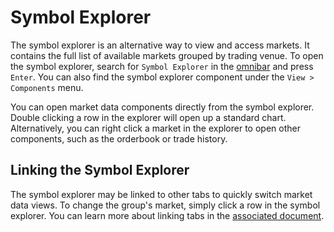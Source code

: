 # Symbol Explorer

The symbol explorer is an alternative way to view and access markets. It contains the full list of available markets grouped by trading venue. To open the symbol explorer, search for `Symbol Explorer` in the [omnibar](/terminal/omnibar) and press `Enter`. You can also find the symbol explorer component under the `View > Components` menu.

You can open market data components directly from the symbol explorer. Double clicking a row in the explorer will open up a standard chart. Alternatively, you can right click a market in the explorer to open other components, such as the orderbook or trade history.

## Linking the Symbol Explorer

The symbol explorer may be linked to other tabs to quickly switch market data views. To change the group's market, simply click a row in the symbol explorer. You can learn more about linking tabs in the [associated document](/terminal/linking-tabs).
